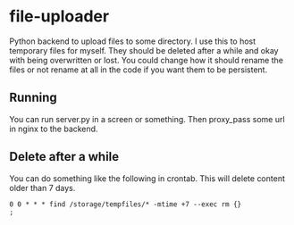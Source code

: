 # file-uploader
Python backend to upload files to some directory. I use this to host temporary files for myself. They should be deleted after a while and okay with being overwritten or lost. You could change how it should rename the files or not rename at all in the code if you want them to be persistent.

## Running
You can run server.py in a screen or something. Then proxy_pass some url in nginx to the backend.

## Delete after a while
You can do something like the following in crontab.
This will delete content older than 7 days.

<code>0 0 * * * find /storage/tempfiles/* -mtime +7 --exec rm {} \;</code>
